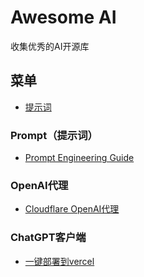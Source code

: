 # Awesome AI
收集优秀的AI开源库

## 菜单
- [提示词](#Prompt（提示词）)

### Prompt（提示词）
- [Prompt Engineering Guide](https://github.com/dair-ai/Prompt-Engineering-Guide)


### OpenAI代理
- [Cloudflare OpenAI代理](https://github.com/x-dr/chatgptProxyAPI)

### ChatGPT客户端
- [一键部署到vercel](https://github.com/Yidadaa/ChatGPT-Next-Web)
